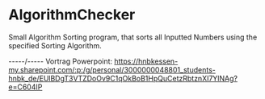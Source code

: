 # AlgorithmChecker

Small Algorithm Sorting program, that sorts all Inputted Numbers using the specified Sorting Algorithm.

-----/-----
Vortrag Powerpoint:
https://hnbkessen-my.sharepoint.com/:p:/g/personal/3000000048801_students-hnbk_de/EUlBDgT3VTZDoOv9C1qOkBoB1HpQuCetzRbtznXI7YlNAg?e=C604IP

